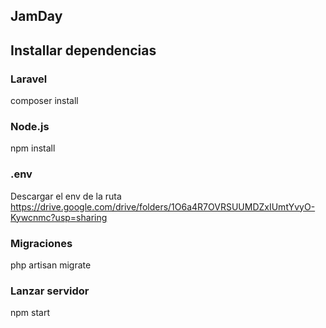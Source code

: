 ## JamDay

## Installar dependencias

### Laravel

composer install

### Node.js

npm install

### .env

Descargar el env de la ruta https://drive.google.com/drive/folders/1O6a4R7OVRSUUMDZxIUmtYvyO-Kywcnmc?usp=sharing

### Migraciones

php artisan migrate

### Lanzar servidor

npm start
